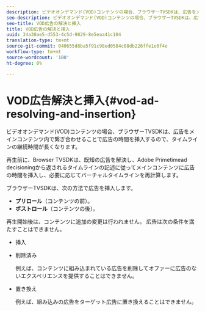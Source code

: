 ```yaml
---
description: ビデオオンデマンド(VOD)コンテンツの場合、ブラウザーTVSDKは、広告をメインコンテンツ内で繋ぎ合わせることで広告の時間を挿入するので、タイムラインの継続時間が長くなります。
seo-description: ビデオオンデマンド(VOD)コンテンツの場合、ブラウザーTVSDKは、広告をメインコンテンツ内で繋ぎ合わせることで広告の時間を挿入するので、タイムラインの継続時間が長くなります。
seo-title: VOD広告の解決と挿入
title: VOD広告の解決と挿入
uuid: 34a30ae5-d553-4c5d-9829-8e5eaa41c104
translation-type: tm+mt
source-git-commit: 040655d8ba5f91c98ed0584c08db226ffe1e0f4e
workflow-type: tm+mt
source-wordcount: '180'
ht-degree: 0%

---
```



# VOD広告解決と挿入{#vod-ad-resolving-and-insertion}

ビデオオンデマンド(VOD)コンテンツの場合、ブラウザーTVSDKは、広告をメインコンテンツ内で繋ぎ合わせることで広告の時間を挿入するので、タイムラインの継続時間が長くなります。

再生前に、Browser TVSDKは、既知の広告を解決し、Adobe Primetimead decisioningから返されるタイムラインの記述に従ってメインコンテンツに広告の時間を挿入し、必要に応じてバーチャルタイムラインを再計算します。

ブラウザーTVSDKは、次の方法で広告を挿入します。

* **プリロール**（コンテンツの前）。
* **ポストロール**（コンテンツの後）。

再生開始後は、コンテンツに追加の変更は行われません。 広告は次の条件を満たすことはできません。

* 挿入
* 削除済み

   例えば、コンテンツに組み込まれている広告を削除してオファーに広告のないエクスペリエンスを提供することはできません。
* 置き換え

   例えば、組み込みの広告をターゲット広告に置き換えることはできません。


